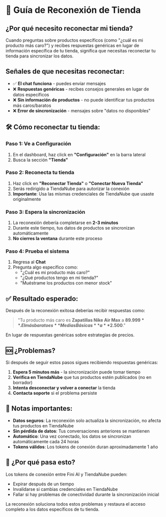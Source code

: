# 🔧 Guía de Reconexión de Tienda

## ¿Por qué necesito reconectar mi tienda?

Cuando preguntas sobre productos específicos (como "¿cuál es mi producto más caro?") y recibes respuestas genéricas en lugar de información específica de tu tienda, significa que necesitas reconectar tu tienda para sincronizar los datos.

## Señales de que necesitas reconectar:

- ✅ **El chat funciona** - puedes enviar mensajes
- ❌ **Respuestas genéricas** - recibes consejos generales en lugar de datos específicos
- ❌ **Sin información de productos** - no puede identificar tus productos más caros/baratos
- ❌ **Error de sincronización** - mensajes sobre "datos no disponibles"

## 🛠️ Cómo reconectar tu tienda:

### Paso 1: Ve a Configuración
1. En el dashboard, haz click en **"Configuración"** en la barra lateral
2. Busca la sección **"Tienda"**

### Paso 2: Reconecta tu tienda
1. Haz click en **"Reconectar Tienda"** o **"Conectar Nueva Tienda"**
2. Serás redirigido a TiendaNube para autorizar la conexión
3. **Importante**: Usa las mismas credenciales de TiendaNube que usaste originalmente

### Paso 3: Espera la sincronización
1. La reconexión debería completarse en **2-3 minutos**
2. Durante este tiempo, tus datos de productos se sincronizan automáticamente
3. **No cierres la ventana** durante este proceso

### Paso 4: Prueba el sistema
1. Regresa al **Chat**
2. Pregunta algo específico como:
   - "¿Cuál es mi producto más caro?"
   - "¿Qué productos tengo en mi tienda?"
   - "Muéstrame los productos con menor stock"

## ✅ Resultado esperado:

Después de la reconexión exitosa deberías recibir respuestas como:

> "Tu producto más caro es **Zapatillas Nike Air Max** a **$89.999**. El más barato es **Medias Básicas** a **$2.500**."

En lugar de respuestas genéricas sobre estrategias de precios.

## 🆘 ¿Problemas?

Si después de seguir estos pasos sigues recibiendo respuestas genéricas:

1. **Espera 5 minutos más** - la sincronización puede tomar tiempo
2. **Verifica en TiendaNube** que tus productos estén publicados (no en borrador)
3. **Intenta desconectar y volver a conectar** la tienda
4. **Contacta soporte** si el problema persiste

## 📝 Notas importantes:

- **Datos seguros**: La reconexión solo actualiza la sincronización, no afecta tus productos en TiendaNube
- **Sin pérdida de datos**: Tus conversaciones anteriores se mantienen
- **Automático**: Una vez conectado, los datos se sincronizan automáticamente cada 24 horas
- **Tokens válidos**: Los tokens de conexión duran aproximadamente 1 año

## 🎯 ¿Por qué pasa esto?

Los tokens de conexión entre Fini AI y TiendaNube pueden:
- Expirar después de un tiempo
- Invalidarse si cambias credenciales en TiendaNube  
- Fallar si hay problemas de conectividad durante la sincronización inicial

La reconexión soluciona todos estos problemas y restaura el acceso completo a los datos específicos de tu tienda. 
